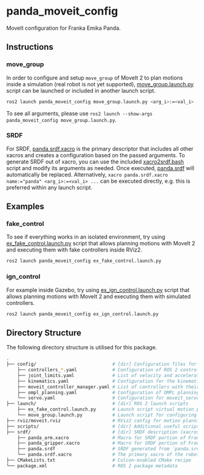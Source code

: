 # panda_moveit_config

MoveIt configuration for Franka Emika Panda.

## Instructions

### move_group

In order to configure and setup `move_group` of MoveIt 2 to plan motions inside a simulation (real robot is not yet supported), [move_group.launch.py](./launch/move_group.launch.py) script can be launched or included in another launch script.

```bash
ros2 launch panda_moveit_config move_group.launch.py <arg_i>:=<val_i>
```

To see all arguments, please use `ros2 launch --show-args panda_moveit_config move_group.launch.py`.

### SRDF

For SRDF, [panda.srdf.xacro](./srdf/panda.srdf.xacro) is the primary descriptor that includes all other xacros and creates a configuration based on the passed arguments. To generate SRDF out of xacro, you can use the included [xacro2srdf.bash](./scripts/xacro2srdf.bash) script and modify its arguments as needed. Once executed, [panda.srdf](./srdf/panda.srdf) will automatically be replaced. Alternatively, `xacro panda.srdf.xacro name:="panda" <arg_i>:=<val_i> ...` can be executed directly, e.g. this is preferred within any launch script.

## Examples

### fake_control

To see if everything works in an isolated environment, try using [ex_fake_control.launch.py](./launch/ex_fake_control.launch.py) script that allows planning motions with MoveIt 2 and executing them with fake controllers inside RViz2.

```bash
ros2 launch panda_moveit_config ex_fake_control.launch.py
```

### ign_control

For example inside Gazebo, try using [ex_ign_control.launch.py](./launch/ex_ign_control.launch.py) script that allows planning motions with MoveIt 2 and executing them with simulated controllers.

```bash
ros2 launch panda_moveit_config ex_ign_control.launch.py
```

## Directory Structure

The following directory structure is utilised for this package.

```bash
.
├── config/                            # [dir] Configuration files for MoveIt 2
    ├── controllers_*.yaml             # Configuration of ROS 2 controllers for different command interfaces
    ├── joint_limits.yaml              # List of velocity and acceleration joint limits
    ├── kinematics.yaml                # Configuration for the kinematic solver
    ├── moveit_controller_manager.yaml # List of controllers with their type and action namespace for use with MoveIt 2
    ├── ompl_planning.yaml             # Configuration of OMPL planning and specific planners
    └── servo.yaml                     # Configuration for moveit_servo
├── launch/                            # [dir] ROS 2 launch scripts
    ├── ex_fake_control.launch.py      # Launch script virtual motion planning and execution inside RViz2
    └── move_group.launch.py           # Launch script for configuring and setting up move_group of MoveIt 2
├── rviz/moveit.rviz                   # RViz2 config for motion planning with MoveIt 2
├── scripts/                           # [dir] Additional useful scripts
├── srdf/                              # [dir] SRDF description (xacros)
    ├── panda_arm.xacro                # Macro for SRDF portion of Franka Emika Panda arm
    ├── panda_gripper.xacro            # Macro for SRDF portion of Franka Emika Panda gripper
    ├── panda.srdf                     # SRDF generated from `panda.srdf.xacro`
    └── panda.srdf.xacro               # The primary xacro of the robot that combines both arm and gripper
├── CMakeLists.txt                     # Colcon-enabled CMake recipe
└── package.xml                        # ROS 2 package metadata
```
